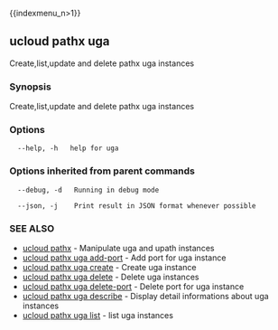 {{indexmenu_n>1}}

## ucloud pathx uga

Create,list,update and delete pathx uga instances

### Synopsis

Create,list,update and delete pathx uga instances

### Options

```
  --help, -h   help for uga 

```

### Options inherited from parent commands

```
  --debug, -d   Running in debug mode 

  --json, -j    Print result in JSON format whenever possible 

```

### SEE ALSO

* [ucloud pathx](software/cli/cmd/ucloud/pathx)	 - Manipulate uga and upath instances
* [ucloud pathx uga add-port](software/cli/cmd/ucloud/pathx/uga/add-port)	 - Add port for uga instance
* [ucloud pathx uga create](software/cli/cmd/ucloud/pathx/uga/create)	 - Create uga instance
* [ucloud pathx uga delete](software/cli/cmd/ucloud/pathx/uga/delete)	 - Delete uga instances
* [ucloud pathx uga delete-port](software/cli/cmd/ucloud/pathx/uga/delete-port)	 - Delete port for uga instance
* [ucloud pathx uga describe](software/cli/cmd/ucloud/pathx/uga/describe)	 - Display detail informations about uga instances
* [ucloud pathx uga list](software/cli/cmd/ucloud/pathx/uga/list)	 - list uga instances

